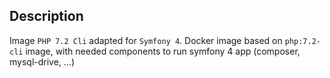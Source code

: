 ## Description
Image `PHP 7.2 Cli` adapted for `Symfony 4`.
Docker image based on `php:7.2-cli` image, with needed components to run symfony 4 app (composer, mysql-drive, ...)


